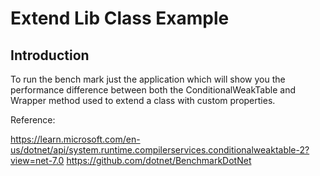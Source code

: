 # Extend Lib Class Example

## Introduction

To run the bench mark just the application which will show you the performance difference 
between both the ConditionalWeakTable and Wrapper method used to extend a class with custom properties.

Reference:

https://learn.microsoft.com/en-us/dotnet/api/system.runtime.compilerservices.conditionalweaktable-2?view=net-7.0
https://github.com/dotnet/BenchmarkDotNet